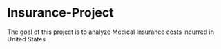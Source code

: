 # Insurance-Project
The goal of this project is to analyze Medical Insurance costs incurred in United States
